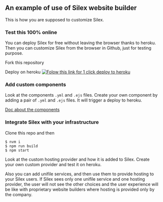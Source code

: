 ## An example of use of Silex website builder

This is how you are supposed to customize Silex.

### Test this 100% online

You can deploy Silex for free without leaving the browser thanks to heroku. Then you can customize Silex from the browser in Github, just for testing purpose.

Fork this repository

Deploy on heroku
[![Folow this link for 1 click deploy to heroku](https://www.herokucdn.com/deploy/button.svg)](https://heroku.com/deploy)

### Add custom components

Look at the components `.yml` and `.ejs` files. Create your own component by adding a pair of `.yml` and `.ejs` files. It will trigger a deploy to heroku.

[Doc about the components](https://github.com/silexlabs/Prodotype/blob/master/README.md)

### Integrate Silex with your infrastructure

Clone this repo and then
```
$ nvm i
$ npm run build
$ npm start
```
Look at the custom hosting provider and how it is added to Silex. Create your own custom provider and test it on heroku.

Also you can add unifile services, and then use them to provide hosting to your Silex users. If Silex sees only one unifile service and one hosting provider, the user will not see the other choices and the user experience will be like with proprietary website builders where hosting is provided only by the company.

